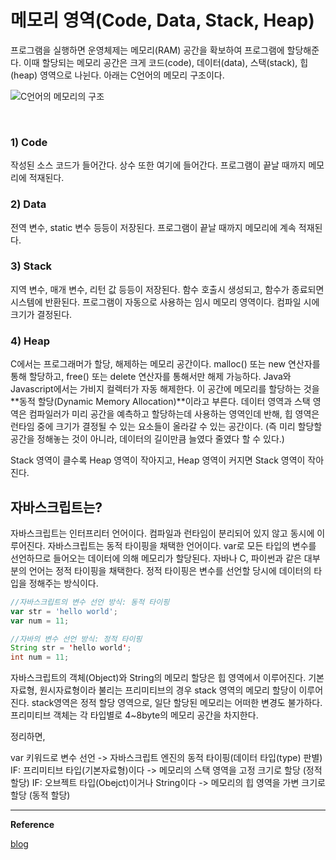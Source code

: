 # 메모리 영역(Code, Data, Stack, Heap)

프로그램을 실행하면 운영체제는 메모리(RAM) 공간을 확보하여 프로그램에 할당해준다. 이때 할당되는 메모리 공간은 크게 코드(code), 데이터(data), 스택(stack), 힙(heap) 영역으로 나뉜다. 아래는 C언어의 메모리 구조이다.  

![C언어의 메모리의 구조](https://perfectacle.github.io/2017/02/09/C-ref-004/memory.png)  

<br>

### **1) Code**

작성된 소스 코드가 들어간다. 상수 또한 여기에 들어간다. 프로그램이 끝날 때까지 메모리에 적재된다.

### **2) Data**

전역 변수, static 변수 등등이 저장된다. 프로그램이 끝날 때까지 메모리에 계속 적재된다.

### **3) Stack**

지역 변수, 매개 변수, 리턴 값 등등이 저장된다. 함수 호출시 생성되고, 함수가 종료되면 시스템에 반환된다. 프로그램이 자동으로 사용하는 임시 메모리 영역이다. 컴파일 시에 크기가 결정된다.

### **4) Heap**
C에서는 프로그래머가 할당, 해제하는 메모리 공간이다. malloc() 또는 new 연산자를 통해 할당하고, free() 또는 delete 연산자를 통해서만 해제 가능하다. Java와 Javascript에서는 가비지 컬렉터가 자동 해제한다. 이 공간에 메모리를 할당하는 것을 **동적 할당(Dynamic Memory Allocation)**이라고 부른다. 데이터 영역과 스택 영역은 컴파일러가 미리 공간을 예측하고 할당하는데 사용하는 영역인데 반해, 힙 영역은 런타임 중에 크기가 결정될 수 있는 요소들이 올라갈 수 있는 공간이다. (즉 미리 할당할 공간을 정해놓는 것이 아니라, 데이터의 길이만큼 늘였다 줄였다 할 수 있다.)

Stack 영역이 클수록 Heap 영역이 작아지고, Heap 영역이 커지면 Stack 영역이 작아진다.


## 자바스크립트는?

자바스크립트는 인터프리터 언어이다. 컴파일과 런타임이 분리되어 있지 않고 동시에 이루어진다.
자바스크립트는 동적 타이핑을 채택한 언어이다. var로 모든 타입의 변수를 선언하므로 들어오는 데이터에 의해 메모리가 할당된다.
자바나 C, 파이썬과 같은 대부분의 언어는 정적 타이핑을 채택한다. 정적 타이핑은 변수를 선언할 당시에 데이터의 타입을 정해주는 방식이다.

```javascript
//자바스크립트의 변수 선언 방식: 동적 타이핑
var str = 'hello world';
var num = 11;
```

```java
//자바의 변수 선언 방식: 정적 타이핑
String str = 'hello world';
int num = 11;
```

자바스크립트의 객체(Object)와 String의 메모리 할당은 힙 영역에서 이루어진다.
기본자료형, 원시자료형이라 불리는 프리미티브의 경우 stack 영역의 메모리 할당이 이루어진다.
stack영역은 정적 할당 영역으로, 일단 할당된 메모리는 어떠한 변경도 불가하다. 프리미티브 객체는 각 타입별로 4~8byte의 메모리 공간을 차지한다.

정리하면,

var 키워드로 변수 선언 -> 자바스크립트 엔진의 동적 타이핑(데이터 타입(type) 판별)  
IF: 프리미티브 타입(기본자료형)이다 -> 메모리의 스택 영역을 고정 크기로 할당 (정적 할당)
IF: 오브젝트 타입(Obejct)이거나 String이다 -> 메모리의 힙 영역을 가변 크기로 할당 (동적 할당)

---

**Reference**

[blog](https://perfectacle.github.io/2017/02/09/C-ref-004/)

